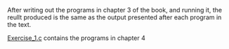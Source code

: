 After writing out the programs in chapter 3 of the book, and running it, the reullt produced is the same as the output presented after each program in the text.

[Exercise_1.c](./Exercise_1.c) contains the programs in chapter 4
